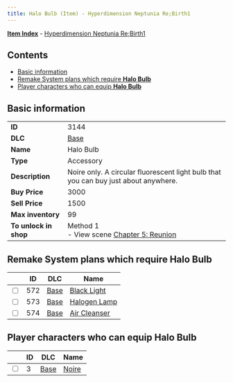 ```yaml
---
title: Halo Bulb (Item) - Hyperdimension Neptunia Re;Birth1
---
```


[**Item Index**](/neptunia/rb1/item/index.html) - [Hyperdimension Neptunia Re;Birth1](/neptunia/rb1)

## Contents

- [Basic information](#basic-information)
- [Remake System plans which require **Halo Bulb**](#remake-system-plans-which-require-halo-bulb)
- [Player characters who can equip **Halo Bulb**](#player-characters-who-can-equip-halo-bulb)
## Basic information

|   |   |
| -- | -- |
| **ID** | 3144 |
| **DLC** | [Base](/neptunia/rb1/dlc/1-base.html) |
| **Name** | Halo Bulb |
| **Type** | Accessory |
| **Description** | Noire only. A circular fluorescent light bulb that you can buy just about anywhere. |
| **Buy Price** | 3000 |
| **Sell Price** | 1500 |
| **Max inventory** | 99 |
| **To unlock in shop** | Method 1<br />- View scene [Chapter 5: Reunion](/neptunia/rb1/scene/1-503-chapter-5-reunion.html) |


## Remake System plans which require **Halo Bulb**

|    | ID | DLC | Name |
| -- | -- | --- | ---- |
| <input type="checkbox" id="rb1-quest-1-572" class="trackbox" /> | 572 | [Base](/neptunia/rb1/dlc/1-base.html) | [Black Light](/neptunia/rb1/quest/1-572-black-light.html) |
| <input type="checkbox" id="rb1-quest-1-573" class="trackbox" /> | 573 | [Base](/neptunia/rb1/dlc/1-base.html) | [Halogen Lamp](/neptunia/rb1/quest/1-573-halogen-lamp.html) |
| <input type="checkbox" id="rb1-quest-1-574" class="trackbox" /> | 574 | [Base](/neptunia/rb1/dlc/1-base.html) | [Air Cleanser](/neptunia/rb1/quest/1-574-air-cleanser.html) |


## Player characters who can equip **Halo Bulb**

|    | ID | DLC | Name |
| -- | -- | --- | ---- |
| <input type="checkbox" id="rb1-player-1-3" class="trackbox" /> | 3 | [Base](/neptunia/rb1/dlc/1-base.html) | [Noire](/neptunia/rb1/player/1-3-noire.html) |
